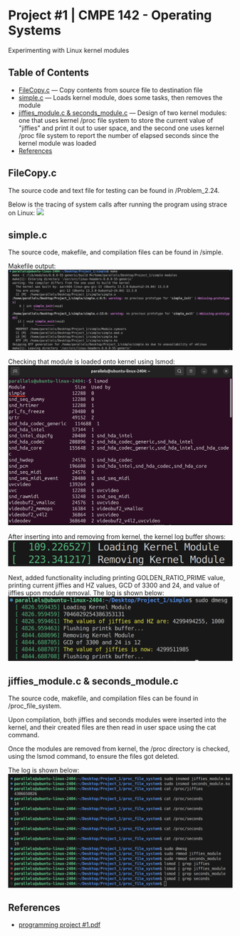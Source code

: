 # Project #1 | CMPE 142 - Operating Systems

Experimenting with Linux kernel modules

## Table of Contents

- [FileCopy.c](#filecopyc) — Copy contents from source file to destination file
- [simple.c](#simplec) — Loads kernel module, does some tasks, then removes the module
- [jiffies_module.c & seconds_module.c](#jiffies_modulec--seconds_modulec) — Design of two kernel modules: one that uses kernel /proc file system to store the current value of "jiffies" and print it out to user space, and the second one uses kernel /proc file system to report the number of elapsed seconds since the kernel module was loaded
- [References](#references)

## FileCopy.c

The source code and text file for testing can be found in /Problem_2.24.

Below is the tracing of system calls after running the program using strace on Linux:
![](Problem_2.24/FileCopy_strace.png)

## simple.c

The source code, makefile, and compilation files can be found in /simple.

Makefile output:
![](simple/makefile_output.png)

Checking that module is loaded onto kernel using lsmod:
![](simple/simple_module_loaded.png)

After inserting into and removing from kernel, the kernel log buffer shows:
![](simple/loading_removing_module.png)

Next, added functionality including printing GOLDEN_RATIO_PRIME value, printing current jiffies and HZ values, GCD of 3300 and 24, and value of jiffies upon module removal. The log is shown below:
![](simple/partII_Q1_2_second.png)

## jiffies_module.c & seconds_module.c

The source code, makefile, and compilation files can be found in /proc_file_system.

Upon compilation, both jiffies and seconds modules were inserted into the kernel, and their created files are then read in user space using the cat command.

Once the modules are removed from kernel, the /proc directory is checked, using the lsmod command, to ensure the files got deleted.

The log is shown below:
![](proc_file_system/partIV_output.png)

## References

- [programming project #1.pdf](programming_project_1.pdf)
